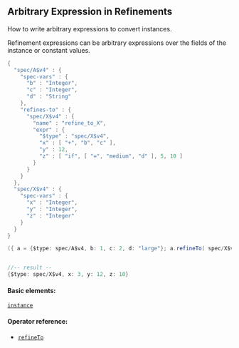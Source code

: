 ## Arbitrary Expression in Refinements

How to write arbitrary expressions to convert instances.

Refinement expressions can be arbitrary expressions over the fields of the instance or constant values.

```java
{
  "spec/A$v4" : {
    "spec-vars" : {
      "b" : "Integer",
      "c" : "Integer",
      "d" : "String"
    },
    "refines-to" : {
      "spec/X$v4" : {
        "name" : "refine_to_X",
        "expr" : {
          "$type" : "spec/X$v4",
          "x" : [ "+", "b", "c" ],
          "y" : 12,
          "z" : [ "if", [ "=", "medium", "d" ], 5, 10 ]
        }
      }
    }
  },
  "spec/X$v4" : {
    "spec-vars" : {
      "x" : "Integer",
      "y" : "Integer",
      "z" : "Integer"
    }
  }
}
```

```java
({ a = {$type: spec/A$v4, b: 1, c: 2, d: "large"}; a.refineTo( spec/X$v4 ) })


//-- result --
{$type: spec/X$v4, x: 3, y: 12, z: 10}
```

#### Basic elements:

[`instance`](../jadeite-basic-syntax-reference.md#instance)

#### Operator reference:

* [`refineTo`](../jadeite-full-reference.md#refineTo)


